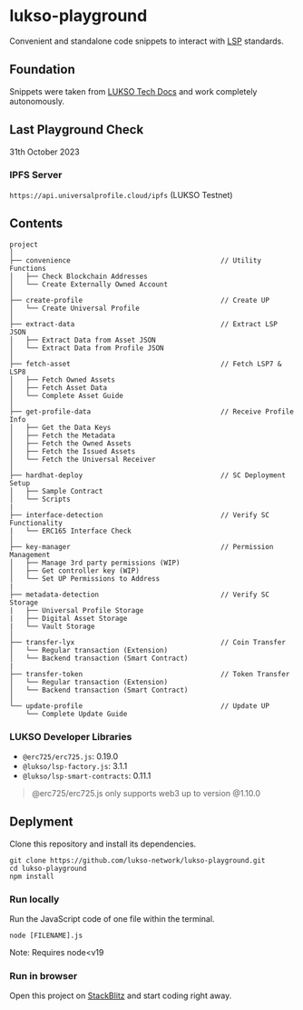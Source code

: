 # lukso-playground

Convenient and standalone code snippets to interact with [LSP](https://docs.lukso.tech/standards/standards-roadmap) standards.

## Foundation

Snippets were taken from [LUKSO Tech Docs](https://docs.lukso.tech/) and work completely autonomously.

## Last Playground Check

31th October 2023

### IPFS Server

`https://api.universalprofile.cloud/ipfs` (LUKSO Testnet)

## Contents

```
project
│
├── convenience                                     // Utility Functions
│   ├── Check Blockchain Addresses
│   └── Create Externally Owned Account
│
├── create-profile                                  // Create UP
│   └── Create Universal Profile
│
├── extract-data                                    // Extract LSP JSON
│   ├── Extract Data from Asset JSON
│   └── Extract Data from Profile JSON
│
├── fetch-asset                                     // Fetch LSP7 & LSP8
│   ├── Fetch Owned Assets
│   ├── Fetch Asset Data
│   └── Complete Asset Guide
│
├── get-profile-data                                // Receive Profile Info
│   ├── Get the Data Keys
│   ├── Fetch the Metadata
│   ├── Fetch the Owned Assets
│   ├── Fetch the Issued Assets
│   └── Fetch the Universal Receiver
│
├── hardhat-deploy                                  // SC Deployment Setup
│   ├── Sample Contract
│   └── Scripts
|
├── interface-detection                             // Verify SC Functionality
|   └── ERC165 Interface Check
│
├── key-manager                                     // Permission Management
│   ├── Manage 3rd party permissions (WIP)
│   ├── Get controller key (WIP)
│   └── Set UP Permissions to Address
|
├── metadata-detection                              // Verify SC Storage
|   ├── Universal Profile Storage
|   ├── Digital Asset Storage
|   └── Vault Storage
│
├── transfer-lyx                                    // Coin Transfer
│   └── Regular transaction (Extension)
│   └── Backend transaction (Smart Contract)
|
├── transfer-token                                  // Token Transfer
│   └── Regular transaction (Extension)
│   └── Backend transaction (Smart Contract)
│
└── update-profile                                  // Update UP
    └── Complete Update Guide
```

### LUKSO Developer Libraries

- `@erc725/erc725.js`: 0.19.0
- `@lukso/lsp-factory.js`: 3.1.1
- `@lukso/lsp-smart-contracts`: 0.11.1

> @erc725/erc725.js only supports web3 up to version @1.10.0

## Deplyment

Clone this repository and install its dependencies.

```
git clone https://github.com/lukso-network/lukso-playground.git
cd lukso-playground
npm install
```

### Run locally

Run the JavaScript code of one file within the terminal.

```
node [FILENAME].js
```
Note: Requires node<v19

### Run in browser

Open this project on [StackBlitz](https://stackblitz.com/github/lukso-network/lukso-playground) and start coding right away.
